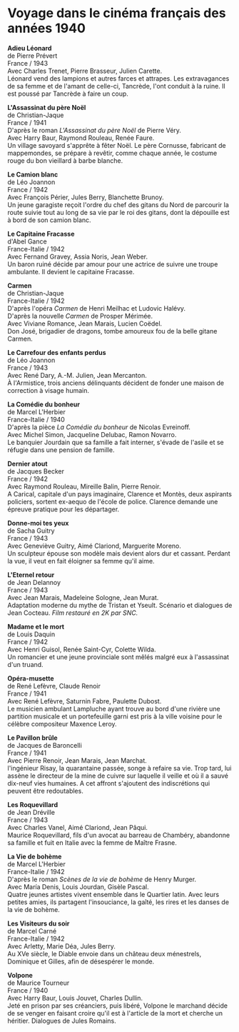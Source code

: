# Voyage dans le cinéma français des années 1940

**Adieu Léonard**  
de Pierre Prévert  
France / 1943  
Avec Charles Trenet, Pierre Brasseur, Julien Carette.  
Léonard vend des lampions et autres farces et attrapes. Les extravagances de sa femme et de l'amant de celle-ci, Tancrède, l'ont conduit à la ruine. Il est poussé par Tancrède à faire un coup.

**L'Assassinat du père Noël**  
de Christian-Jaque  
France / 1941  
D'après le roman _L'Assassinat du père Noël_ de Pierre Véry.  
Avec Harry Baur, Raymond Rouleau, Renée Faure.  
Un village savoyard s'apprête à fêter Noël. Le père Cornusse, fabricant de mappemondes, se prépare à revêtir, comme chaque année, le costume rouge du bon vieillard à barbe blanche.

**Le Camion blanc**  
de Léo Joannon  
France / 1942  
Avec François Périer, Jules Berry, Blanchette Brunoy.  
Un jeune garagiste reçoit l'ordre du chef des gitans du Nord de parcourir la route suivie tout au long de sa vie par le roi des gitans, dont la dépouille est à bord de son camion blanc.

**Le Capitaine Fracasse**  
d'Abel Gance  
France-Italie / 1942  
Avec Fernand Gravey, Assia Noris, Jean Weber.  
Un baron ruiné décide par amour pour une actrice de suivre une troupe ambulante. Il devient le capitaine Fracasse.

**Carmen**  
de Christian-Jaque  
France-Italie / 1942  
D'après l'opéra _Carmen_ de Henri Meilhac et Ludovic Halévy.  
D'après la nouvelle _Carmen_ de Prosper Mérimée.  
Avec Viviane Romance, Jean Marais, Lucien Coëdel.  
Don José, brigadier de dragons, tombe amoureux fou de la belle gitane Carmen.

**Le Carrefour des enfants perdus**  
de Léo Joannon  
France / 1943  
Avec René Dary, A.-M. Julien, Jean Mercanton.  
À l'Armistice, trois anciens délinquants décident de fonder une maison de correction à visage humain.

**La Comédie du bonheur**  
de Marcel L'Herbier  
France-Italie / 1940  
D'après la pièce _La Comédie du bonheur_ de Nicolas Evreinoff.  
Avec Michel Simon, Jacqueline Delubac, Ramon Novarro.  
Le banquier Jourdain que sa famille a fait interner, s'évade de l'asile et se réfugie dans une pension de famille.

**Dernier atout**  
de Jacques Becker  
France / 1942  
Avec Raymond Rouleau, Mireille Balin, Pierre Renoir.  
A Carical, capitale d'un pays imaginaire, Clarence et Montès, deux aspirants policiers, sortent ex-aequo de l'école de police. Clarence demande une épreuve pratique pour les départager.

**Donne-moi tes yeux**  
de Sacha Guitry  
France / 1943  
Avec Geneviève Guitry, Aimé Clariond, Marguerite Moreno.  
Un sculpteur épouse son modèle mais devient alors dur et cassant. Perdant la vue, il veut en fait éloigner sa femme qu'il aime.

**L'Eternel retour**  
de Jean Delannoy  
France / 1943  
Avec Jean Marais, Madeleine Sologne, Jean Murat.  
Adaptation moderne du mythe de Tristan et Yseult. Scénario et dialogues de Jean Cocteau. _Film restauré en 2K par SNC._

**Madame et le mort**  
de Louis Daquin  
France / 1942  
Avec Henri Guisol, Renée Saint-Cyr, Colette Wilda.  
Un romancier et une jeune provinciale sont mêlés malgré eux à l'assassinat d'un truand.

**Opéra-musette**  
de René Lefèvre, Claude Renoir  
France / 1941  
Avec René Lefèvre, Saturnin Fabre, Paulette Dubost.  
Le musicien ambulant Lampluche ayant trouve au bord d'une rivière une partition musicale et un portefeuille garni est pris à la ville voisine pour le célèbre compositeur Maxence Leroy.

**Le Pavillon brûle**  
de Jacques de Baroncelli  
France / 1941  
Avec Pierre Renoir, Jean Marais, Jean Marchat.  
l'ingénieur Risay, la quarantaine passée, songe à refaire sa vie. Trop tard, lui assène le directeur de la mine de cuivre sur laquelle il veille et où il a sauvé dix-neuf vies humaines. A cet affront s'ajoutent des indiscrétions qui peuvent être redoutables.

**Les Roquevillard**  
de Jean Dréville  
France / 1943  
Avec Charles Vanel, Aimé Clariond, Jean Pâqui.  
Maurice Roquevillard, fils d'un avocat au barreau de Chambéry, abandonne sa famille et fuit en Italie avec la femme de Maître Frasne.

**La Vie de bohème**  
de Marcel L'Herbier  
France-Italie / 1942  
D'après le roman _Scènes de la vie de bohème_ de Henry Murger.  
Avec María Denis, Louis Jourdan, Gisèle Pascal.  
Quatre jeunes artistes vivent ensemble dans le Quartier latin. Avec leurs petites amies, ils partagent l'insouciance, la gaîté, les rires et les danses de la vie de bohème.

**Les Visiteurs du soir**  
de Marcel Carné  
France-Italie / 1942  
Avec Arletty, Marie Déa, Jules Berry.  
Au XVe siècle, le Diable envoie dans un château deux ménestrels, Dominique et Gilles, afin de désespérer le monde.

**Volpone**  
de Maurice Tourneur  
France / 1940  
Avec Harry Baur, Louis Jouvet, Charles Dullin.  
Jeté en prison par ses créanciers, puis libéré, Volpone le marchand décide de se venger en faisant croire qu'il est à l'article de la mort et cherche un héritier. Dialogues de Jules Romains.

